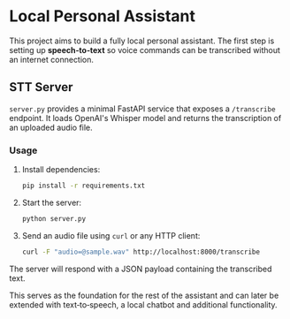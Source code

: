 # Local Personal Assistant

This project aims to build a fully local personal assistant. The first step is
setting up **speech‑to‑text** so voice commands can be transcribed without an
internet connection.

## STT Server

`server.py` provides a minimal FastAPI service that exposes a `/transcribe`
endpoint. It loads OpenAI's Whisper model and returns the transcription of an
uploaded audio file.

### Usage

1. Install dependencies:
   ```bash
   pip install -r requirements.txt
   ```
2. Start the server:
   ```bash
   python server.py
   ```
3. Send an audio file using `curl` or any HTTP client:
   ```bash
   curl -F "audio=@sample.wav" http://localhost:8000/transcribe
   ```

The server will respond with a JSON payload containing the transcribed text.

This serves as the foundation for the rest of the assistant and can later be
extended with text‑to‑speech, a local chatbot and additional functionality.
